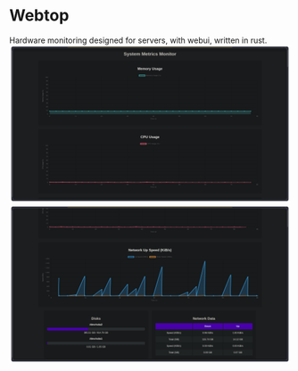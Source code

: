 # Webtop
Hardware monitoring designed for servers, with webui, written in rust.
![](res/Screenshot%20from%202024-12-27%2023-59-32.png)
![](res/Screenshot%20from%202024-12-27%2023-59-37.png)